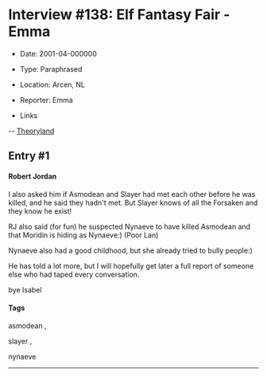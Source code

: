 # Interview #138: Elf Fantasy Fair - Emma

- Date: 2001-04-000000

- Type: Paraphrased

- Location: Arcen, NL

- Reporter: Emma

- Links

-- [Theoryland](http://theoryland.yuku.com/reply/88497/t/Fantasy-Fair-Questions.html#reply-88497)


## Entry #1

#### Robert Jordan

I also asked him if Asmodean and Slayer had met each other before he was killed, and he said they hadn't met.
But Slayer knows of all the Forsaken and they know he exist!

RJ also said (for fun) he suspected Nynaeve to have killed Asmodean and that Moridin is hiding as Nynaeve:)
(Poor Lan)

Nynaeve also had a good childhood, but she already tried to bully people:)

He has told a lot more, but I will hopefully get later a full report of someone else who had taped every conversation.

bye Isabel

#### Tags

asmodean
,

slayer
,

nynaeve


---

